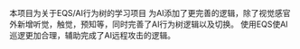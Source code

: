 本项目为关于EQS/AI行为树的学习项目
为AI添加了更完善的逻辑，除了视觉感官外新增听觉，触觉，预知等，同时完善了AI行为树逻辑以及切换。
使用EQS使AI巡逻更加合理，辅助完成了AI远程攻击的逻辑。
